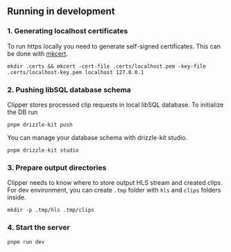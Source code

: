 ## Running in development

### 1. Generating localhost certificates

To run https locally you need to generate self-signed certificates. This can be done with [mkcert](https://github.com/FiloSottile/mkcert).

```
mkdir .certs && mkcert -cert-file .certs/localhost.pem -key-file .certs/localhost-key.pem localhost 127.0.0.1
```

### 2. Pushing libSQL database schema

Clipper stores processed clip requests in local libSQL database. To initialize the DB run

```
pnpm drizzle-kit push
```

You can manage your database schema with drizzle-kit studio.

```
pnpm drizzle-kit studio
```

### 3. Prepare output directories

Clipper needs to know where to store output HLS stream and created clips. For dev environment, you can create `.tmp` folder with `hls` and `clips` folders inside.

```
mkdir -p .tmp/hls .tmp/clips
```

### 4. Start the server

```
pnpm run dev
```

